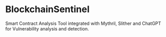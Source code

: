 # BlockchainSentinel
Smart Contract Analysis Tool integrated with Mythril, Slither and ChatGPT for Vulnerability analysis and detection.
